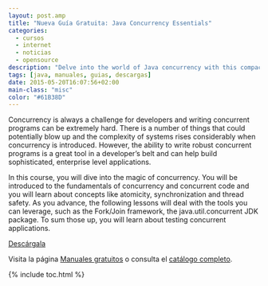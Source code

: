 ```yaml
---
layout: post.amp
title: "Nueva Guía Gratuita: Java Concurrency Essentials"
categories:
  - cursos
  - internet
  - noticias
  - opensource
description: "Delve into the world of Java concurrency with this compact guide that discusses everything around concurrency and synchronization!"
tags: [java, manuales, guias, descargas]
date: 2015-05-20T16:07:56+02:00
main-class: "misc"
color: "#61B38D"
---
```


<figure>
<a href="http://bashyc-blogspot.tradepub.com/c/pubRD.mpl?sr=oc&_t=oc:&qf=w_java06" target="_blank"><amp-img on="tap:lightbox1" role="button" tabindex="0" layout="responsive" src="/assets/img/Nueva Guía Gratuita: Java Concurrency Essentials.jpg" title="{{ page.title }}" alt="{{ page.title }}" width="175px" height="259px" /></a>
</figure>

Concurrency is always a challenge for developers and writing concurrent programs can be extremely hard. There is a number of things that could potentially blow up and the complexity of systems rises considerably when concurrency is introduced. However, the ability to write robust concurrent programs is a great tool in a developer’s belt and can help build sophisticated, enterprise level applications.

<!--ad-->

In this course, you will dive into the magic of concurrency. You will be introduced to the fundamentals of concurrency and concurrent code and you will learn about concepts like atomicity, synchronization and thread safety. As you advance, the following lessons will deal with the tools you can leverage, such as the Fork/Join framework, the java.util.concurrent JDK package. To sum those up, you will learn about testing concurrent applications.

<div class="button-post">
<a href="http://bashyc-blogspot.tradepub.com/c/pubRD.mpl?sr=oc&_t=oc:&qf=w_java06" target="_blank">Descárgala</a>
</div>

Visita la página [Manuales gratuitos][2] o consulta el [catálogo completo][3].

[2]: /manuales-gratuitos/
[3]: http://elbauldelprogramador.tradepub.com/category/information-technology/1207/ "Catálogo completo de Guías gratuítas "

{% include toc.html %}
